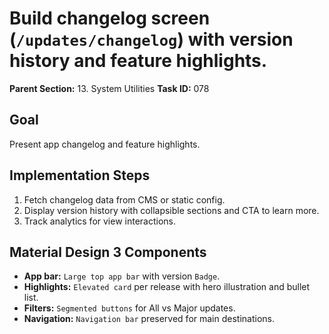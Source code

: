 # Build changelog screen (`/updates/changelog`) with version history and feature highlights.

**Parent Section:** 13. System Utilities
**Task ID:** 078

## Goal
Present app changelog and feature highlights.

## Implementation Steps
1. Fetch changelog data from CMS or static config.
2. Display version history with collapsible sections and CTA to learn more.
3. Track analytics for view interactions.

## Material Design 3 Components
- **App bar:** `Large top app bar` with version `Badge`.
- **Highlights:** `Elevated card` per release with hero illustration and bullet list.
- **Filters:** `Segmented buttons` for All vs Major updates.
- **Navigation:** `Navigation bar` preserved for main destinations.
